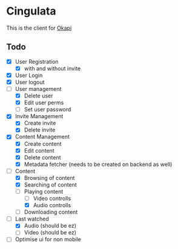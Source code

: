 # Cingulata
This is the client for [Okapi](https://github.com/ffamilyfriendly/okapi)

## Todo
- [X] User Registration
  - [X] with and without invite
- [X] User Login
- [X] User logout
- [ ] User management
  - [X] Delete user
  - [X] Edit user perms
  - [ ] Set user password
- [X] Invite Management
  - [X] Create invite
  - [X] Delete invite
- [X] Content Management
  - [X] Create content
  - [X] Edit content
  - [X] Delete content
  - [X] Metadata fetcher (needs to be created on backend as well)
- [ ] Content
  - [X] Browsing of content
  - [X] Searching of content
  - [ ] Playing content
    - [ ] Video controlls
    - [X] Audio controlls
  - [ ] Downloading content
- [ ] Last watched
  - [X] Audio (should be ez)
  - [ ] Video (should be ez)
- [ ] Optimise ui for non mobile